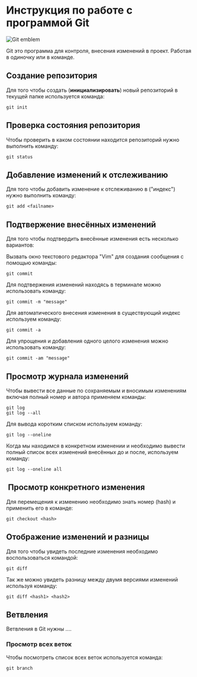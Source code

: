 # Инструкция по работе с программой Git

![Git emblem](git.jpg)

Git это программа для контроля, внесения изменений в проект. Работая в одиночку или в команде.

## Создание репозитория

 Для того чтобы создать (**инициализировать**) новый репозиторий в текущей папке используется команда:

    git init

## Проверка состояния репозитория

Чтобы проверить в каком состоянии находится репозиторий нужно выполнить команду: 

    git status

## Добавление изменений к отслеживанию

Для того чтобы добавить изменение к отслеживанию в ("индекс") нужно выполнить команду: 

    git add <failname>

## Подтвержение внесённых изменений

Для того чтобы подтвердить внесённые изменения есть несколько вариантов:

Вызвать окно текстового редактора "Vim" для создания сообщения с помощью команды:

    git commit

Для подтвержения изменений находясь в терминале можно использовать команду:

    git commit -m "message"

Для автоматического внесения изменения в существующий индекс используем команду: 

    git commit -a

Для упрощения и добавления одного целого изменения можно использовать команду: 

    git commit -am "message"
    
## Просмотр журнала изменений

Чтобы вывести все данные по сохраняемым и вносимым изменениям включая полный номер и автора применяем команды: 

    git log
    git log --all

Для вывода коротким списком используем команду: 

    git log --oneline

Когда мы находимся в конкретном изменении и необходимо вывести полный список всех изменений внесённых до и после, используем команду: 

    git log --oneline all

##  Просмотр конкретного изменения

Для перемещения к изменению необходимо знать номер (hash) и применить его в команде: 

    git checkout <hash>

## Отображение изменений и разницы

Для того чтобы увидеть последние изменения необходимо воспользоваться командой: 

    git diff

Так же можно увидеть разницу между двумя версиями изменений используя команду: 

    git diff <hash1> <hash2>

## Ветвления

Ветвления в Git нужны ....

### Просмотр всех веток

Чтобы посмотреть список всех веток используется команда: 

    git branch

    